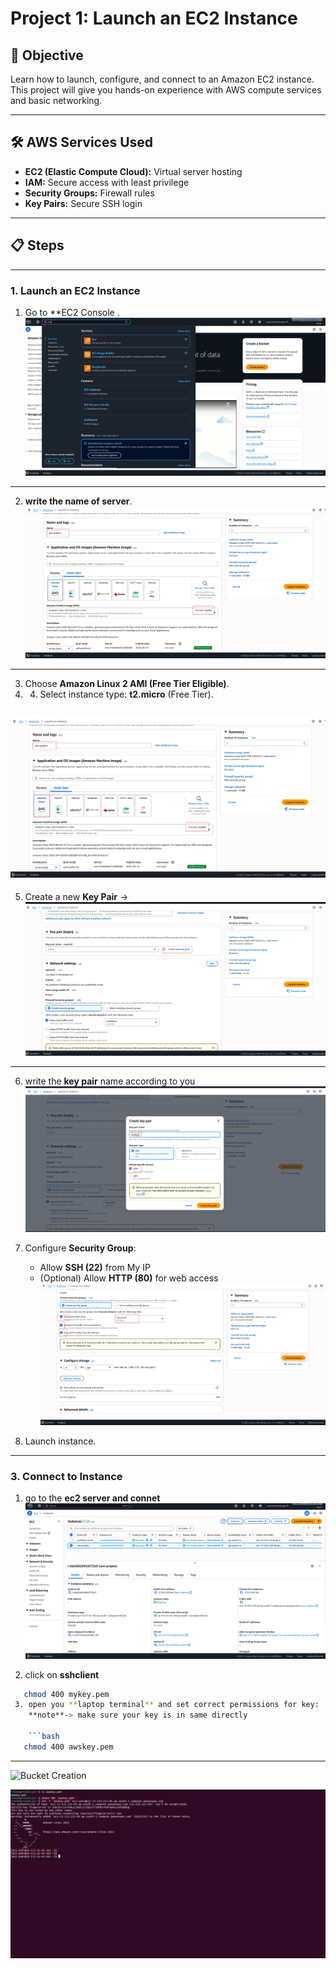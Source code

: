 # Project 1: Launch an EC2 Instance

## 🎯 Objective
Learn how to launch, configure, and connect to an Amazon EC2 instance.  
This project will give you hands-on experience with AWS compute services and basic networking.

---

## 🛠️ AWS Services Used
- **EC2 (Elastic Compute Cloud):** Virtual server hosting
- **IAM:** Secure access with least privilege
- **Security Groups:** Firewall rules
- **Key Pairs:** Secure SSH login

---

## 📋 Steps

---

### 1. Launch an EC2 Instance
1. Go to **EC2 Console .
![Bucket Creation](images/console.png)
---
2.  **write the name of server**.
![Bucket Creation](images/name.png)   
---
3. Choose **Amazon Linux 2 AMI (Free Tier Eligible)**.
4.  4. Select instance type: **t2.micro** (Free Tier).

   ![Bucket Creation](images/name.png)   
---
   
5. Create a new **Key Pair** →
      ![Bucket Creation](images/key.png)   
---
6. write the **key pair** name according to you
         ![Bucket Creation](images/keyname.png)   

8. Configure **Security Group**:
   - Allow **SSH (22)** from My IP
   - (Optional) Allow **HTTP (80)** for web access
      ![Bucket Creation](images/launch2.png)   

     
9. Launch instance.

---

### 3. Connect to Instance
1. go to the **ec2 server and connet**
         ![Bucket Creation](images/connect.png)

2. click on **sshclient**
       
```bash
   chmod 400 mykey.pem
 3. open you **laptop terminal** and set correct permissions for key:
    **note**-> make sure your key is in same directly

    ```bash
   chmod 400 awskey.pem
```
---
![Bucket Creation](images/coppycommand.png)


 ![Bucket Creation](images/ec2connect.png)




